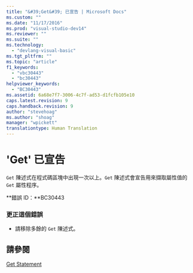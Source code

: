 ```yaml
---
title: "&#39;Get&#39; 已宣告 | Microsoft Docs"
ms.custom: ""
ms.date: "11/17/2016"
ms.prod: "visual-studio-dev14"
ms.reviewer: ""
ms.suite: ""
ms.technology: 
  - "devlang-visual-basic"
ms.tgt_pltfrm: ""
ms.topic: "article"
f1_keywords: 
  - "vbc30443"
  - "bc30443"
helpviewer_keywords: 
  - "BC30443"
ms.assetid: 6a68e7f7-3006-4c7f-ad53-d1fcfb105e10
caps.latest.revision: 9
caps.handback.revision: 9
author: "stevehoag"
ms.author: "shoag"
manager: "wpickett"
translationtype: Human Translation
---
```

# &#39;Get&#39; 已宣告
`Get` 陳述式在程式碼區塊中出現一次以上。`Get` 陳述式會宣告用來擷取屬性值的 `Get` 屬性程序。  
  
 **錯誤 ID：**BC30443  
  
### 更正這個錯誤  
  
-   請移除多餘的 `Get` 陳述式。  
  
## 請參閱  
 [Get Statement](../../visual-basic/language-reference/statements/get-statement.md)